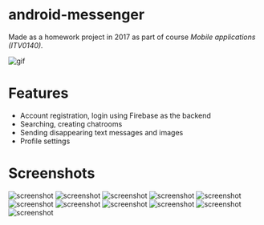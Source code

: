 # android-messenger
Made as a homework project in 2017 as part of course *Mobile applications (ITV0140).*

![gif](https://github.com/Hermanio/android-messenger/blob/master/demo/compilation.gif)

# Features
* Account registration, login using Firebase as the backend
* Searching, creating chatrooms
* Sending disappearing text messages and images
* Profile settings

# Screenshots
![screenshot](https://github.com/Hermanio/android-messenger/blob/master/demo/1.png)
![screenshot](https://github.com/Hermanio/android-messenger/blob/master/demo/2.png)
![screenshot](https://github.com/Hermanio/android-messenger/blob/master/demo/3.png)
![screenshot](https://github.com/Hermanio/android-messenger/blob/master/demo/4.png)
![screenshot](https://github.com/Hermanio/android-messenger/blob/master/demo/5.png)
![screenshot](https://github.com/Hermanio/android-messenger/blob/master/demo/6.png)
![screenshot](https://github.com/Hermanio/android-messenger/blob/master/demo/7.png)
![screenshot](https://github.com/Hermanio/android-messenger/blob/master/demo/8.png)
![screenshot](https://github.com/Hermanio/android-messenger/blob/master/demo/9.png)
![screenshot](https://github.com/Hermanio/android-messenger/blob/master/demo/10.png)
![screenshot](https://github.com/Hermanio/android-messenger/blob/master/demo/11.png)


